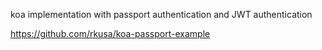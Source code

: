 
koa implementation with passport authentication and JWT authentication

https://github.com/rkusa/koa-passport-example

